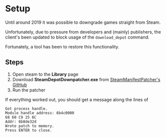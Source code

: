 # Setup

Until around 2019 it was possible to downgrade games straight from Steam.

Unfortunately, due to pressure from developers and (mainly) publishers, the client's been updated to block usage of the `download_depot` command.

Fortunately, a tool has been to restore this functionality.

## Steps

1. Open steam to the **Library** page
2. Download **SteamDepotDownpatcher.exe** from [SteamManifestPatcher's GitHub](https://github.com/fifty-six/zig.SteamManifestPatcher/releases/tag/v3.2)
3. Run the patcher

If everything worked out, you should get a message along the lines of

```
Got process handle.
Module handle address: 6b4c0000
68 60 C9 25 6C
Addr: 6b8de32d
Wrote patch to memory.
Press ENTER to close.
```
